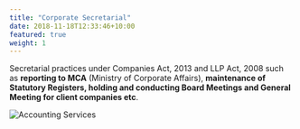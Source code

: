 ```yaml
---
title: "Corporate Secretarial"
date: 2018-11-18T12:33:46+10:00
featured: true
weight: 1
---
```

Secretarial practices under Companies Act, 2013 and LLP Act, 2008 such as **reporting to MCA** (Ministry of Corporate Affairs), **maintenance of Statutory Registers, holding and conducting Board Meetings and General Meeting for client companies etc**.


![Accounting Services](/images/austin-distel-nGc5RT2HmF0-unsplash.jpg)
